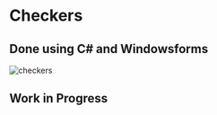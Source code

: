 # Checkers

## Done using C# and Windowsforms

![checkers](https://user-images.githubusercontent.com/19638401/38155653-cadc8c74-3470-11e8-8bf5-a7229ff7093d.png)

## Work in Progress
